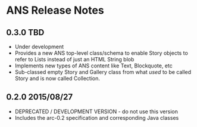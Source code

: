 # ANS Release Notes

## 0.3.0 TBD

* Under development
* Provides a new ANS top-level class/schema to enable Story objects to refer to Lists<ANS> instead of just an HTML String blob
* Implements new types of ANS content like Text, Blockquote, etc
* Sub-classed empty Story and Gallery class from what *used* to be called Story and is now called Collection.

## 0.2.0 2015/08/27

* DEPRECATED / DEVELOPMENT VERSION - do not use this version
* Includes the arc-0.2 specification and corresponding Java classes
